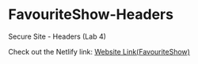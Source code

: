 # FavouriteShow-Headers
Secure Site - Headers (Lab 4)

Check out the Netlify link: [Website Link(FavouriteShow)](https://rachana-favouriteshow.netlify.app/)
